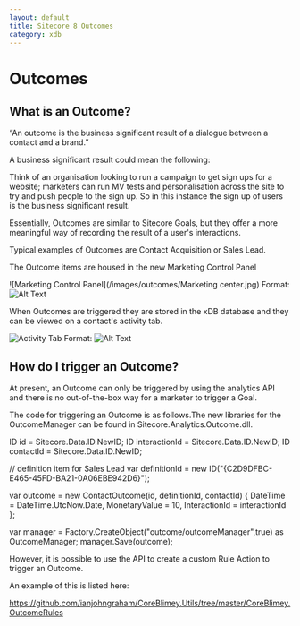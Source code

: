 ```yaml
---
layout: default
title: Sitecore 8 Outcomes
category: xdb
---
```


# Outcomes

## What is an Outcome?

“An outcome is the business significant result of a dialogue between a contact and a brand.”

A business significant result could mean the following:

Think of an organisation looking to run a campaign to get sign ups for a website; marketers can run MV tests and personalisation across the site to try and push people to the sign up. 
So in this instance the sign up of users is the business significant result.

Essentially, Outcomes are similar to Sitecore Goals, but they offer a more meaningful way of recording the result of a user's interactions.

Typical examples of Outcomes are Contact Acquisition or Sales Lead.

The Outcome items are housed in the new Marketing Control Panel 

![Marketing Control Panel](/images/outcomes/Marketing center.jpg)
Format: ![Alt Text](url)

When Outcomes are triggered they are stored in the xDB database and they can be viewed on a contact's activity tab.

![Activity Tab](/images/outcomes/xdb_outcome.jpg)
Format: ![Alt Text](url)

## How do I trigger an Outcome?

At present, an Outcome can only be triggered by using the analytics API and there is no out-of-the-box way for a marketer to trigger a Goal.

The code for triggering an Outcome is as follows.The new libraries for the OutcomeManager can be found in Sitecore.Analytics.Outcome.dll.

ID id =  Sitecore.Data.ID.NewID;
ID interactionId =  Sitecore.Data.ID.NewID;
ID contactId =  Sitecore.Data.ID.NewID;
 
// definition item for Sales Lead
var definitionId = new ID("{C2D9DFBC-E465-45FD-BA21-0A06EBE942D6}");
 
var outcome = new ContactOutcome(id, definitionId, contactId)
{
   DateTime = DateTime.UtcNow.Date,
   MonetaryValue = 10,
   InteractionId = interactionId
};
 
var manager = Factory.CreateObject("outcome/outcomeManager",true) as OutcomeManager;
manager.Save(outcome);


However, it is possible to use the API to create a custom Rule Action to trigger an Outcome.

An example of this is listed here:

https://github.com/ianjohngraham/CoreBlimey.Utils/tree/master/CoreBlimey.OutcomeRules




